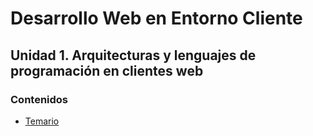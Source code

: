 # Desarrollo Web en Entorno Cliente
## Unidad 1. Arquitecturas y lenguajes de programación en clientes web

### Contenidos
* [Temario](https://github.com/nebulavision/DAW/tree/main/DWEC/DWEC01/Temario)
